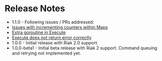 Release Notes
=============

* 1.1.0 - Following issues / PRs addressed:
 * [Issues with incrementing counters within Maps](https://github.com/basho/riak-go-client/issues/17)
 * [Extra goroutine in Execute](https://github.com/basho/riak-go-client/issues/16)
 * [Execute does not return error correctly](https://github.com/basho/riak-go-client/isues/15)
* 1.0.0 - Initial release with Riak 2.0 support.
* 1.0.0-beta1 - Initial beta release with Riak 2 support. Command queuing and retrying not implemented yet.

